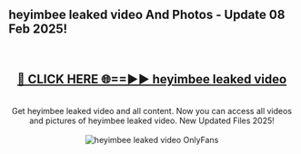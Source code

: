 <h2>heyimbee leaked video And Photos - Update 08 Feb 2025!</h2>
<br>
<div align="center">
<h2><a href="https://cutt.ly/te57wshS" rel="nofollow">🔴 CLICK HERE 🌐==►► heyimbee leaked video</a></h2>
<br>
Get heyimbee leaked video and all content. Now you can access all videos and pictures of heyimbee leaked video. New Updated Files 2025!
<br>
<br>
<a href="https://cutt.ly/te57wshS" rel="nofollow" data-target="animated-image.originalLink"><img src="https://i.ibb.co.com/WyWwxjT/player-gif2.gif" alt="heyimbee leaked video OnlyFans" style="max-width: 100%; display: inline-block;" data-target="animated-image.originalImage"></a>
</div>
<br>